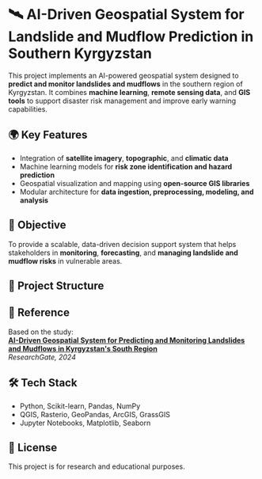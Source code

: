 # 🛰️ AI-Driven Geospatial System for Landslide and Mudflow Prediction in Southern Kyrgyzstan

This project implements an AI-powered geospatial system designed to **predict and monitor landslides and mudflows** in the southern region of Kyrgyzstan. It combines **machine learning**, **remote sensing data**, and **GIS tools** to support disaster risk management and improve early warning capabilities.

## 🌍 Key Features
- Integration of **satellite imagery**, **topographic**, and **climatic data**
- Machine learning models for **risk zone identification and hazard prediction**
- Geospatial visualization and mapping using **open-source GIS libraries**
- Modular architecture for **data ingestion, preprocessing, modeling, and analysis**

## 🎯 Objective
To provide a scalable, data-driven decision support system that helps stakeholders in **monitoring**, **forecasting**, and **managing landslide and mudflow risks** in vulnerable areas.

## 📁 Project Structure


## 📖 Reference
Based on the study:  
**[AI-Driven Geospatial System for Predicting and Monitoring Landslides and Mudflows in Kyrgyzstan's South Region](https://www.researchgate.net/publication/392079798)**  
*ResearchGate, 2024*

## 🛠️ Tech Stack
- Python, Scikit-learn, Pandas, NumPy
- QGIS, Rasterio, GeoPandas, ArcGIS, GrassGIS
- Jupyter Notebooks, Matplotlib, Seaborn

## 📌 License
This project is for research and educational purposes.
